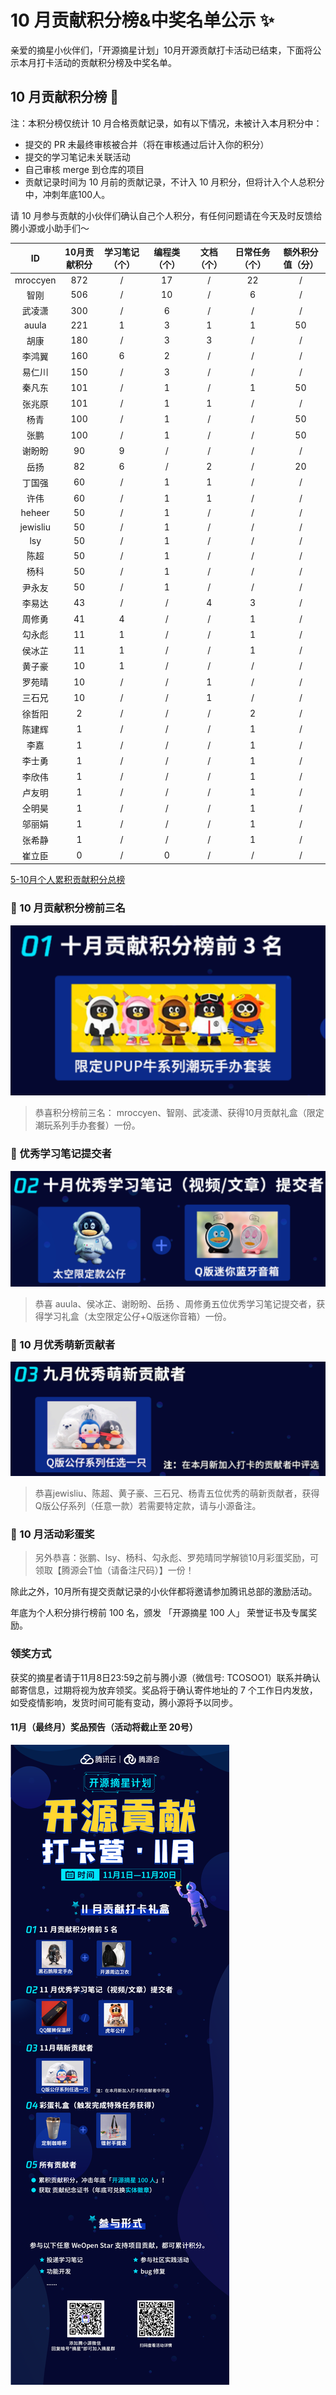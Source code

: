 # 10 月贡献积分榜&中奖名单公示 ✨

亲爱的摘星小伙伴们，「开源摘星计划」10月开源贡献打卡活动已结束，下面将公示本月打卡活动的贡献积分榜及中奖名单。

## 10 月贡献积分榜 🌟 

注：本积分榜仅统计 10 月合格贡献记录，如有以下情况，未被计入本月积分中：
* 提交的 PR 未最终审核被合并（将在审核通过后计入你的积分）
* 提交的学习笔记未关联活动
* 自己审核 merge 到仓库的项目
* 贡献记录时间为 10 月前的贡献记录，不计入 10 月积分，但将计入个人总积分中，冲刺年底100人。

请 10 月参与贡献的小伙伴们确认自己个人积分，有任何问题请在今天及时反馈给腾小源或小助手们～

|ID|10月贡献积分|学习笔记（个）|编程类（个）|文档（个）|日常任务（个）|额外积分值（分）|
|:-:|:-:|:-:|:-:|:-:|:-:|:-:|
|mroccyen|872|/|17|/|22|/|	
|智刚|506|/|10|/|6|/|	
|武凌潇|300|/|6|/|/|/|	
|auula|221|1|3|1|1|50|	
|胡康|180|/|3|3|/|/|	
|李鸿翼|160|6|2|/|/|/|	
|易仁川|150|/|3|/|/|/|	
|秦凡东|101|/|1|/|1|50|	
|张兆原|101|/|1|1|/|/|
|杨青|100|/|1|/|/|50|
|张鹏|100|/|1|/|/|50|
|谢盼盼|90|9|/|/|/|/|
|岳扬|82|6|/|2|/|20|
|丁国强|60|/|1|1|/|/|
|许伟|60|/|1|1|/|/|
|heheer|50|/|1|/|/|/|
|jewisliu|50|/|1|/|/|/|
|lsy|50|/|1|/|/|/|
|陈超|50|/|1|/|/|/|
|杨科|50|/|1|/|/|/|
|尹永友|50|/|1|/|/|/|
|李易达|43|/|/|4|3|/|
|周修勇|41|4|/|/|1|/|
|勾永彪|11|1|/|/|1|/|
|侯冰芷|11|1|/|/|1|/|
|黄子豪|10|1|/|/|/|/|
|罗苑晴|10|/|/|1|/|/|
|三石兄|10|/|/|1|/|/|
|徐哲阳|2|/|/|/|2|/|
|陈建辉|1|/|/|/|1|/|
|李嘉|1|/|/|/|1|/|
|李士勇|1|/|/|/|1|/|
|李欣伟|1|/|/|/|1|/|
|卢友明|1|/|/|/|1|/|
|仝明昊|1|/|/|/|1|/|
|邬丽娟|1|/|/|/|1|/|
|张希静|1|/|/|/|1|/|
|崔立臣|0|/|0|/|/|/|

[5-10月个人累积贡献积分总榜](https://docs.qq.com/sheet/DSnRrR2dYZ1F6Qkh5?tab=2dk1b2)

### 🎁 10 月贡献积分榜前三名

![WeOpen Star](../assets/imgs/octo1.png)

> 恭喜积分榜前三名： mroccyen、智刚、武凌潇、获得10月贡献礼盒（限定潮玩系列手办套餐）一份。

### 🎁 优秀学习笔记提交者

![WeOpen Star](../assets/imgs/octo2.png)

> 恭喜 auula、侯冰芷、谢盼盼、岳扬 、周修勇五位优秀学习笔记提交者，获得学习礼盒（太空限定公仔+Q版迷你音箱）一份。

### 🎁 10 月优秀萌新贡献者

![WeOpen Star](../assets/imgs/octo3.png)

> 恭喜jewisliu、陈超、黄子豪、三石兄、杨青五位优秀的萌新贡献者，获得Q版公仔系列（任意一款）若需要特定款，请与小源备注。

### 🎁 10 月活动彩蛋奖

> 另外恭喜：张鹏、lsy、杨科、勾永彪、罗苑晴同学解锁10月彩蛋奖励，可领取【腾源会T恤（请备注尺码）】一份！


除此之外，10月所有提交贡献记录的小伙伴都将邀请参加腾讯总部的激励活动。

年底为个人积分排行榜前 100 名，颁发 「开源摘星 100 人」 荣誉证书及专属奖励。

### 领奖方式
获奖的摘星者请于11月8日23:59之前与腾小源（微信号: TCOSOO1）联系并确认邮寄信息，过期将视为放弃领奖。奖品将于确认寄件地址的 7 个工作日内发放，如受疫情影响，发货时间可能有变动，腾小源将予以同步。

#### 11月（最终月）奖品预告（活动将截止至 20号）

![WeOpen Star](../assets/imgs/octo4.png)

